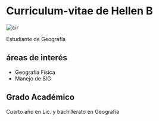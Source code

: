 # Curriculum-vitae de Hellen B

![cir](![image](https://user-images.githubusercontent.com/112096630/186704510-a99890c5-7bbe-4111-a45d-f7d15673b248.png)
)

Estudiante de Geografía 

## áreas de interés  
- Geografía Física 
- Manejo de SIG

## Grado Académico

Cuarto año en Lic. y bachillerato en Geografía
